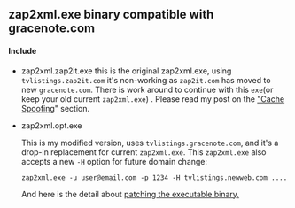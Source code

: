## zap2xml.exe binary compatible with gracenote.com



#### Include

- zap2xml.zap2it.exe
  this is the original zap2xml.exe, using `tvlistings.zap2it.com` it's non-working as `zap2it.com` has moved to new `gracenote.com`. There is work around to continue with this `exe`(or keep your old current `zap2xml.exe`) . Please read my post on the ["Cache Spoofing](https://lucidusdev.github.io/2025/05/28/update-zap2xml-for-new-gracenote-com/#Cache-Spoofing)" section.

- zap2xml.opt.exe

  This is my modified version, uses `tvlistings.gracenote.com`, and it's a drop-in replacement for current `zap2xml.exe`. This `zap2xml.exe` also accepts a new `-H` option for future domain change:

  ```
  zap2xml.exe -u user@email.com -p 1234 -H tvlistings.newweb.com ....
  ```

  And here is the detail about [patching the executable binary.](https://lucidusdev.github.io/2025/05/28/update-zap2xml-for-new-gracenote-com/#Patching-the-exe)

